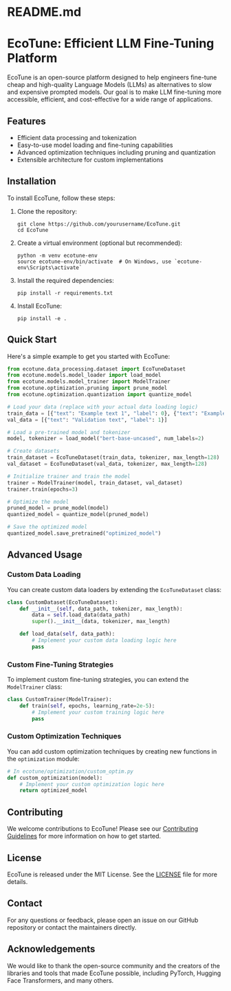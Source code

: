 # README.md

# EcoTune: Efficient LLM Fine-Tuning Platform

EcoTune is an open-source platform designed to help engineers fine-tune cheap and high-quality Language Models (LLMs) as alternatives to slow and expensive prompted models. Our goal is to make LLM fine-tuning more accessible, efficient, and cost-effective for a wide range of applications.

## Features

- Efficient data processing and tokenization
- Easy-to-use model loading and fine-tuning capabilities
- Advanced optimization techniques including pruning and quantization
- Extensible architecture for custom implementations

## Installation

To install EcoTune, follow these steps:

1. Clone the repository:
   ```
   git clone https://github.com/yourusername/EcoTune.git
   cd EcoTune
   ```

2. Create a virtual environment (optional but recommended):
   ```
   python -m venv ecotune-env
   source ecotune-env/bin/activate  # On Windows, use `ecotune-env\Scripts\activate`
   ```

3. Install the required dependencies:
   ```
   pip install -r requirements.txt
   ```

4. Install EcoTune:
   ```
   pip install -e .
   ```

## Quick Start

Here's a simple example to get you started with EcoTune:

```python
from ecotune.data_processing.dataset import EcoTuneDataset
from ecotune.models.model_loader import load_model
from ecotune.models.model_trainer import ModelTrainer
from ecotune.optimization.pruning import prune_model
from ecotune.optimization.quantization import quantize_model

# Load your data (replace with your actual data loading logic)
train_data = [{"text": "Example text 1", "label": 0}, {"text": "Example text 2", "label": 1}]
val_data = [{"text": "Validation text", "label": 1}]

# Load a pre-trained model and tokenizer
model, tokenizer = load_model("bert-base-uncased", num_labels=2)

# Create datasets
train_dataset = EcoTuneDataset(train_data, tokenizer, max_length=128)
val_dataset = EcoTuneDataset(val_data, tokenizer, max_length=128)

# Initialize trainer and train the model
trainer = ModelTrainer(model, train_dataset, val_dataset)
trainer.train(epochs=3)

# Optimize the model
pruned_model = prune_model(model)
quantized_model = quantize_model(pruned_model)

# Save the optimized model
quantized_model.save_pretrained("optimized_model")
```

## Advanced Usage

### Custom Data Loading

You can create custom data loaders by extending the `EcoTuneDataset` class:

```python
class CustomDataset(EcoTuneDataset):
    def __init__(self, data_path, tokenizer, max_length):
        data = self.load_data(data_path)
        super().__init__(data, tokenizer, max_length)

    def load_data(self, data_path):
        # Implement your custom data loading logic here
        pass
```

### Custom Fine-Tuning Strategies

To implement custom fine-tuning strategies, you can extend the `ModelTrainer` class:

```python
class CustomTrainer(ModelTrainer):
    def train(self, epochs, learning_rate=2e-5):
        # Implement your custom training logic here
        pass
```

### Custom Optimization Techniques

You can add custom optimization techniques by creating new functions in the `optimization` module:

```python
# In ecotune/optimization/custom_optim.py
def custom_optimization(model):
    # Implement your custom optimization logic here
    return optimized_model
```

## Contributing

We welcome contributions to EcoTune! Please see our [Contributing Guidelines](CONTRIBUTING.md) for more information on how to get started.

## License

EcoTune is released under the MIT License. See the [LICENSE](LICENSE) file for more details.

## Contact

For any questions or feedback, please open an issue on our GitHub repository or contact the maintainers directly.

## Acknowledgements

We would like to thank the open-source community and the creators of the libraries and tools that made EcoTune possible, including PyTorch, Hugging Face Transformers, and many others.
